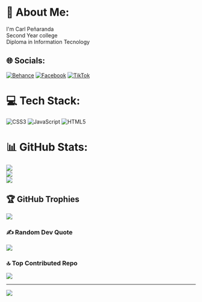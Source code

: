 # 💫 About Me:
I'm Carl Peñaranda<br>Second Year college<br>Diploma in Information Tecnology


## 🌐 Socials:
[![Behance](https://img.shields.io/badge/Behance-1769ff?logo=behance&logoColor=white)](https://behance.net/https://www.behance.net/carlpearanda) [![Facebook](https://img.shields.io/badge/Facebook-%231877F2.svg?logo=Facebook&logoColor=white)](https://facebook.com/https://www.facebook.com/carlpenaranda10/) [![TikTok](https://img.shields.io/badge/TikTok-%23000000.svg?logo=TikTok&logoColor=white)](https://tiktok.com/@https://www.tiktok.com/@showtektlt) 

# 💻 Tech Stack:
![CSS3](https://img.shields.io/badge/css3-%231572B6.svg?style=for-the-badge&logo=css3&logoColor=white) ![JavaScript](https://img.shields.io/badge/javascript-%23323330.svg?style=for-the-badge&logo=javascript&logoColor=%23F7DF1E) ![HTML5](https://img.shields.io/badge/html5-%23E34F26.svg?style=for-the-badge&logo=html5&logoColor=white)
# 📊 GitHub Stats:
![](https://github-readme-stats.vercel.app/api?username=carldev-hash&theme=tokyonight&hide_border=false&include_all_commits=false&count_private=true)<br/>
![](https://github-readme-streak-stats.herokuapp.com/?user=carldev-hash&theme=tokyonight&hide_border=false)<br/>
![](https://github-readme-stats.vercel.app/api/top-langs/?username=carldev-hash&theme=tokyonight&hide_border=false&include_all_commits=false&count_private=true&layout=compact)

## 🏆 GitHub Trophies
![](https://github-profile-trophy.vercel.app/?username=carldev-hash&theme=radical&no-frame=false&no-bg=true&margin-w=4)

### ✍️ Random Dev Quote
![](https://quotes-github-readme.vercel.app/api?type=horizontal&theme=radical)

### 🔝 Top Contributed Repo
![](https://github-contributor-stats.vercel.app/api?username=carldev-hash&limit=5&theme=dark&combine_all_yearly_contributions=true)

---
[![](https://visitcount.itsvg.in/api?id=carldev-hash&icon=0&color=0)](https://visitcount.itsvg.in)

<!-- Proudly created with GPRM ( https://gprm.itsvg.in ) -->
